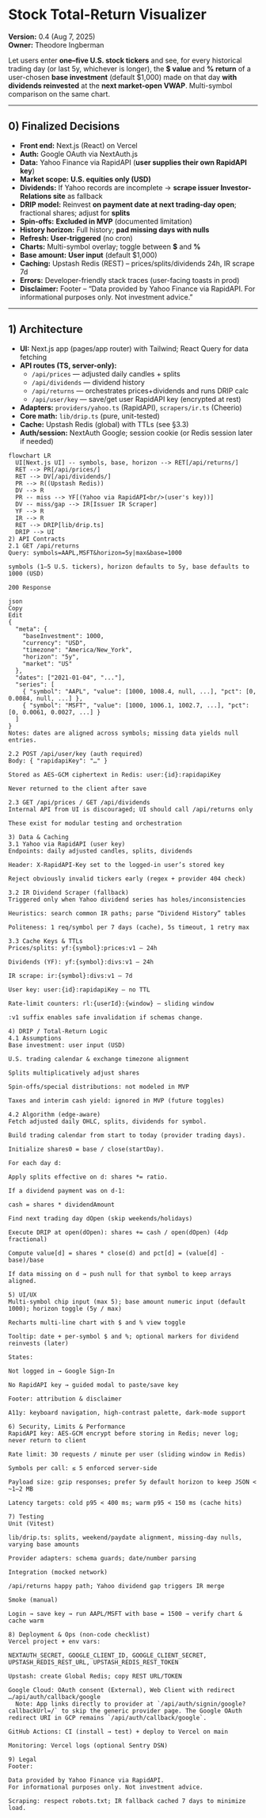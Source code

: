 # Stock Total-Return Visualizer
**Version:** 0.4 (Aug 7, 2025)  
**Owner:** Theodore Ingberman

Let users enter **one–five U.S. stock tickers** and see, for every historical trading day (or last 5y, whichever is longer), the **$ value** and **% return** of a user-chosen **base investment** (default $1,000) made on that day **with dividends reinvested** at the **next market-open VWAP**. Multi-symbol comparison on the same chart.

---

## 0) Finalized Decisions

- **Front end:** Next.js (React) on Vercel  
- **Auth:** Google OAuth via NextAuth.js  
- **Data:** Yahoo Finance via RapidAPI (**user supplies their own RapidAPI key**)  
- **Market scope:** **U.S. equities only (USD)**  
- **Dividends:** If Yahoo records are incomplete → **scrape issuer Investor-Relations site** as fallback  
- **DRIP model:** Reinvest **on payment date at next trading-day open**; fractional shares; adjust for **splits**  
- **Spin-offs:** **Excluded in MVP** (documented limitation)  
- **History horizon:** Full history; **pad missing days with nulls**  
- **Refresh:** **User-triggered** (no cron)  
- **Charts:** Multi-symbol overlay; toggle between **$** and **%**  
- **Base amount:** **User input** (default $1,000)  
- **Caching:** Upstash Redis (REST) – prices/splits/dividends 24h, IR scrape 7d  
- **Errors:** Developer-friendly stack traces (user-facing toasts in prod)  
- **Disclaimer:** Footer – “Data provided by Yahoo Finance via RapidAPI. For informational purposes only. Not investment advice.”

---

## 1) Architecture

- **UI:** Next.js app (pages/app router) with Tailwind; React Query for data fetching  
- **API routes (TS, server-only):**  
  - `/api/prices` — adjusted daily candles + splits  
  - `/api/dividends` — dividend history  
  - `/api/returns` — orchestrates prices+dividends and runs DRIP calc  
  - `/api/user/key` — save/get user RapidAPI key (encrypted at rest)
- **Adapters:** `providers/yahoo.ts` (RapidAPI), `scrapers/ir.ts` (Cheerio)  
- **Core math:** `lib/drip.ts` (pure, unit-tested)  
- **Cache:** Upstash Redis (global) with TTLs (see §3.3)  
- **Auth/session:** NextAuth Google; session cookie (or Redis session later if needed)

```mermaid
flowchart LR
  UI[Next.js UI] -- symbols, base, horizon --> RET[/api/returns/]
  RET --> PR[/api/prices/]
  RET --> DV[/api/dividends/]
  PR --> R((Upstash Redis))
  DV --> R
  PR -- miss --> YF[(Yahoo via RapidAPI<br/>(user's key))]
  DV -- miss/gap --> IR[Issuer IR Scraper]
  YF --> R
  IR --> R
  RET --> DRIP[lib/drip.ts]
  DRIP --> UI
2) API Contracts
2.1 GET /api/returns
Query: symbols=AAPL,MSFT&horizon=5y|max&base=1000

symbols (1–5 U.S. tickers), horizon defaults to 5y, base defaults to 1000 (USD)

200 Response

json
Copy
Edit
{
  "meta": {
    "baseInvestment": 1000,
    "currency": "USD",
    "timezone": "America/New_York",
    "horizon": "5y",
    "market": "US"
  },
  "dates": ["2021-01-04", "..."],
  "series": [
    { "symbol": "AAPL", "value": [1000, 1008.4, null, ...], "pct": [0, 0.0084, null, ...] },
    { "symbol": "MSFT", "value": [1000, 1006.1, 1002.7, ...], "pct": [0, 0.0061, 0.0027, ...] }
  ]
}
Notes: dates are aligned across symbols; missing data yields null entries.

2.2 POST /api/user/key (auth required)
Body: { "rapidapiKey": "…" }

Stored as AES-GCM ciphertext in Redis: user:{id}:rapidapiKey

Never returned to the client after save

2.3 GET /api/prices / GET /api/dividends
Internal API from UI is discouraged; UI should call /api/returns only

These exist for modular testing and orchestration

3) Data & Caching
3.1 Yahoo via RapidAPI (user key)
Endpoints: daily adjusted candles, splits, dividends

Header: X-RapidAPI-Key set to the logged-in user’s stored key

Reject obviously invalid tickers early (regex + provider 404 check)

3.2 IR Dividend Scraper (fallback)
Triggered only when Yahoo dividend series has holes/inconsistencies

Heuristics: search common IR paths; parse “Dividend History” tables

Politeness: 1 req/symbol per 7 days (cache), 5s timeout, 1 retry max

3.3 Cache Keys & TTLs
Prices/splits: yf:{symbol}:prices:v1 — 24h

Dividends (YF): yf:{symbol}:divs:v1 — 24h

IR scrape: ir:{symbol}:divs:v1 — 7d

User key: user:{id}:rapidapiKey — no TTL

Rate-limit counters: rl:{userId}:{window} — sliding window

:v1 suffix enables safe invalidation if schemas change.

4) DRIP / Total-Return Logic
4.1 Assumptions
Base investment: user input (USD)

U.S. trading calendar & exchange timezone alignment

Splits multiplicatively adjust shares

Spin-offs/special distributions: not modeled in MVP

Taxes and interim cash yield: ignored in MVP (future toggles)

4.2 Algorithm (edge-aware)
Fetch adjusted daily OHLC, splits, dividends for symbol.

Build trading calendar from start to today (provider trading days).

Initialize shares0 = base / close(startDay).

For each day d:

Apply splits effective on d: shares *= ratio.

If a dividend payment was on d-1:

cash = shares * dividendAmount

Find next trading day dOpen (skip weekends/holidays)

Execute DRIP at open(dOpen): shares += cash / open(dOpen) (4dp fractional)

Compute value[d] = shares * close(d) and pct[d] = (value[d] - base)/base

If data missing on d → push null for that symbol to keep arrays aligned.

5) UI/UX
Multi-symbol chip input (max 5); base amount numeric input (default 1000); horizon toggle (5y / max)

Recharts multi-line chart with $ and % view toggle

Tooltip: date + per-symbol $ and %; optional markers for dividend reinvests (later)

States:

Not logged in → Google Sign-In

No RapidAPI key → guided modal to paste/save key

Footer: attribution & disclaimer

A11y: keyboard navigation, high-contrast palette, dark-mode support

6) Security, Limits & Performance
RapidAPI key: AES-GCM encrypt before storing in Redis; never log; never return to client

Rate limit: 30 requests / minute per user (sliding window in Redis)

Symbols per call: ≤ 5 enforced server-side

Payload size: gzip responses; prefer 5y default horizon to keep JSON < ~1–2 MB

Latency targets: cold p95 < 400 ms; warm p95 < 150 ms (cache hits)

7) Testing
Unit (Vitest)

lib/drip.ts: splits, weekend/paydate alignment, missing-day nulls, varying base amounts

Provider adapters: schema guards; date/number parsing

Integration (mocked network)

/api/returns happy path; Yahoo dividend gap triggers IR merge

Smoke (manual)

Login → save key → run AAPL/MSFT with base = 1500 → verify chart & cache warm

8) Deployment & Ops (non-code checklist)
Vercel project + env vars:

NEXTAUTH_SECRET, GOOGLE_CLIENT_ID, GOOGLE_CLIENT_SECRET,
UPSTASH_REDIS_REST_URL, UPSTASH_REDIS_REST_TOKEN

Upstash: create Global Redis; copy REST URL/TOKEN

Google Cloud: OAuth consent (External), Web Client with redirect …/api/auth/callback/google
  Note: App links directly to provider at `/api/auth/signin/google?callbackUrl=/` to skip the generic provider page. The Google OAuth redirect URI in GCP remains `/api/auth/callback/google`.

GitHub Actions: CI (install → test) + deploy to Vercel on main

Monitoring: Vercel logs (optional Sentry DSN)

9) Legal
Footer:

Data provided by Yahoo Finance via RapidAPI.
For informational purposes only. Not investment advice.

Scraping: respect robots.txt; IR fallback cached 7 days to minimize load.